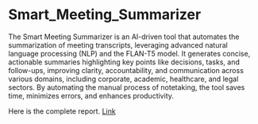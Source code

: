 # Smart_Meeting_Summarizer
The Smart Meeting Summarizer is an AI-driven tool that automates the summarization of meeting transcripts, leveraging advanced natural language processing (NLP) and the FLAN-T5 model.
It generates concise, actionable summaries highlighting key points like decisions, tasks, and follow-ups, improving clarity, accountability, and communication across various domains, including corporate, academic, healthcare, and legal sectors. By automating the manual process of notetaking, the tool saves time, minimizes errors, and enhances productivity.

Here is the complete report. [Link](https://github.com/shrbh025/Smart_Meeting_Summarizer/blob/main/SmartMeetingSummarizer_Report.pdf)
